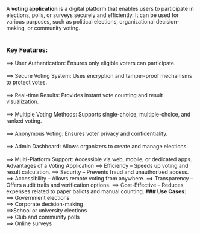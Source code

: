 A **voting application** is a digital platform that enables users to participate in elections, polls, or surveys securely and efficiently.
It can be used for various purposes, such as political elections, organizational decision-making, or community voting.  
<br>
### **Key Features:**  <br>
==> User Authentication: Ensures only eligible voters can participate.<br>  
==> Secure Voting System: Uses encryption and tamper-proof mechanisms to protect votes.<br>  
==> Real-time Results: Provides instant vote counting and result visualization.<br>   
==> Multiple Voting Methods: Supports single-choice, multiple-choice, and ranked voting.<br>  
==> Anonymous Voting: Ensures voter privacy and confidentiality.<br>    
==> Admin Dashboard: Allows organizers to create and manage elections.<br>    
==> Multi-Platform Support: Accessible via web, mobile, or dedicated apps.<br>
 Advantages of a Voting Application
==> Efficiency – Speeds up voting and result calculation.
==> Security – Prevents fraud and unauthorized access.
==> Accessibility – Allows remote voting from anywhere.
==> Transparency – Offers audit trails and verification options.
==> Cost-Effective – Reduces expenses related to paper ballots and manual counting.
  <b>###  **Use Cases:**  </b> <br>
==> Government elections <br> 
==> Corporate decision-making <br> 
==>School or university elections <br> 
==> Club and community polls  <br>
==> Online surveys  <br>

